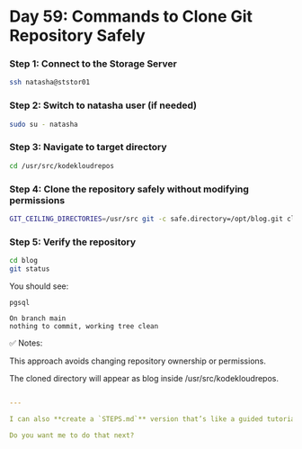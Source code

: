 # Day 59: Commands to Clone Git Repository Safely

### Step 1: Connect to the Storage Server
```bash
ssh natasha@ststor01
```
### Step 2: Switch to natasha user (if needed)
```bash
sudo su - natasha
```
### Step 3: Navigate to target directory
```bash
cd /usr/src/kodekloudrepos
```
### Step 4: Clone the repository safely without modifying permissions
```bash
GIT_CEILING_DIRECTORIES=/usr/src git -c safe.directory=/opt/blog.git clone /opt/blog.git
```
### Step 5: Verify the repository
```bash
cd blog
git status
```
You should see:
```
pgsql

On branch main
nothing to commit, working tree clean
```
✅ Notes:

This approach avoids changing repository ownership or permissions.

The cloned directory will appear as blog inside /usr/src/kodekloudrepos.

```yaml

---

I can also **create a `STEPS.md`** version that’s like a guided tutorial for LinkedIn DevOps 365 posts if you want to publish it directly.  

Do you want me to do that next?
